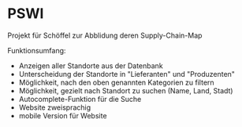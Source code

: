 # PSWI
       
Projekt für Schöffel zur Abblidung deren Supply-Chain-Map

Funktionsumfang:
- Anzeigen aller Standorte aus der Datenbank
- Unterscheidung der Standorte in "Lieferanten" und "Produzenten"
- Möglichkeit, nach den oben genannten Kategorien zu filtern
- Möglichkeit, gezielt nach Standort zu suchen (Name, Land, Stadt)
- Autocomplete-Funktion für die Suche
- Website zweisprachig
- mobile Version für Website
